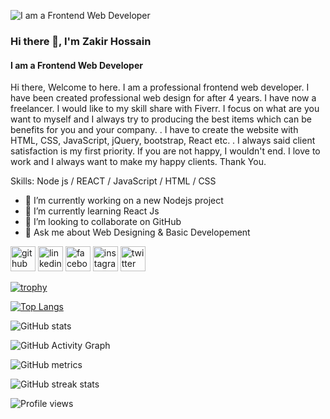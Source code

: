 ![I am a Frontend Web Developer](https://scontent.fdac5-1.fna.fbcdn.net/v/t1.6435-9/190711799_1167483563750609_1241711216915498632_n.png?_nc_cat=106&ccb=1-7&_nc_sid=e3f864&_nc_ohc=6KIhJeL8czQAX--7THG&_nc_ht=scontent.fdac5-1.fna&oh=00_AT_gY8N_T_xoLq-VGaPiXiRU_kYocIhZAU68lEH_9FMJtA&oe=633EB394)

### Hi there 👋, I'm Zakir Hossain
#### I am a Frontend Web Developer


Hi there, Welcome to here. I am a professional frontend web developer. I have been created professional web design for after 4 years. I have now a freelancer. I would like to my skill share with Fiverr. I focus on what are you want to myself and I always try to producing the best items which can be benefits for you and your company. . I have to create the website with HTML, CSS, JavaScript, jQuery, bootstrap, React etc. . I always said client satisfaction is my first priority. If you are not happy, I wouldn't end. I love to work and I always want to make my happy clients. Thank You.

Skills: Node js / REACT / JavaScript / HTML / CSS

- 🔭 I’m currently working on a new Nodejs project 
- 🌱 I’m currently learning React Js 
- 👯 I’m looking to collaborate on GitHub 
- 💬 Ask me about Web Designing & Basic Developement 


[<img src='https://cdn.jsdelivr.net/npm/simple-icons@3.0.1/icons/github.svg' alt='github' height='40'>](https://github.com/https://github.com/mdzakirhossain123)  [<img src='https://cdn.jsdelivr.net/npm/simple-icons@3.0.1/icons/linkedin.svg' alt='linkedin' height='40'>](https://www.linkedin.com/in/https://www.linkedin.com/in/md-zakir-hossain-320724207//)  [<img src='https://cdn.jsdelivr.net/npm/simple-icons@3.0.1/icons/facebook.svg' alt='facebook' height='40'>](https://www.facebook.com/https://www.facebook.com/mdzakir.patwary.1)  [<img src='https://cdn.jsdelivr.net/npm/simple-icons@3.0.1/icons/instagram.svg' alt='instagram' height='40'>](https://www.instagram.com/https://www.instagram.com/mdzakirpatwaryrj//)  [<img src='https://cdn.jsdelivr.net/npm/simple-icons@3.0.1/icons/twitter.svg' alt='twitter' height='40'>](https://twitter.com/https://twitter.com/mizanurrahma889)  

[![trophy](https://github-profile-trophy.vercel.app/?username=https://github.com/mdzakirhossain123)](https://github.com/ryo-ma/github-profile-trophy)

[![Top Langs](https://github-readme-stats.vercel.app/api/top-langs/?username=https://github.com/mdzakirhossain123)](https://github.com/anuraghazra/github-readme-stats)

![GitHub stats](https://github-readme-stats.vercel.app/api?username=https://github.com/mdzakirhossain123&show_icons=true&count_private=true)  

![GitHub Activity Graph](https://activity-graph.herokuapp.com/graph?username=https://github.com/mdzakirhossain123)  

![GitHub metrics](https://metrics.lecoq.io/https://github.com/mdzakirhossain123)  

![GitHub streak stats](https://github-readme-streak-stats.herokuapp.com/?user=https://github.com/mdzakirhossain123)  

![Profile views](https://gpvc.arturio.dev/https://github.com/mdzakirhossain123)  
